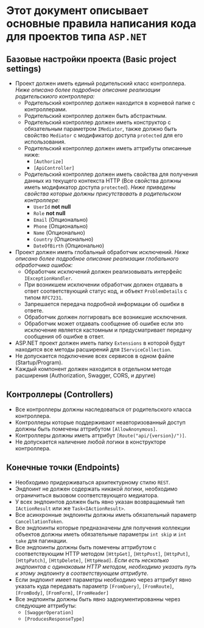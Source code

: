 # Этот документ описывает основные правила написания кода для проектов типа `ASP.NET`

## Базовые настройки проекта (Basic project settings)
- Проект должен иметь единый родительский класс контроллера. *Ниже описано более подробное описание реализации родительскиого контроллера:*
    - Родительский контроллер должен находится в корневой папке с контроллерами.
    - Родительский контроллер должен быть абстрактным.
    - Родительский контроллер должен иметь конструктор с обязательным параметром `IMediator`, также должно быть свойство `Mediator` с модификатор доступа `protected` для его использования.
    - Родительский контроллер должен иметь аттрибуты описанные ниже:
        - `[Authorize]`
        - `[ApiController]`
    - Родительский контроллер должен иметь свойства для получения данных из текущего контекста HTTP (Все свойства должны иметь модификатор доступа `protected`). *Ниже приведены свойства которые должны присутствовать в родительском контроллере:*
        - `UserId` **not null**
        - `Role` **not null**
        - `Email` (Опционально)
        - `Phone` (Опционально)
        - `Name` (Опционально)
        - `Country` (Опционально)
        - `DateOfBirth` (Опционально)
- Проект должен иметь глобальный обработчик исключений. *Ниже описано более подробное описание реализации глобального обработчика ошибок:*
    - Обработчик исключений должен реализовывать интерфейс `IExceptionHandler`.
    - При возникшем исключении обработчик должен отдавать в ответ соответствующий статус код, и объект `ProblemDetails` с типом `RFC7231`.
    - Запрешается передача подробной информации об ошибки в ответе.
    - Обработчик должен логгировать все возникшие исключения.
    - Обработчик может отдавать сообщение об ошибке если это исключение является кастомным и предусматривает передачу сообщения об ошибке в ответ.
- ASP.NET проект должен иметь папку `Extensions` в которой будут находится все методы расширений для `IServiceCollection`.
- Не допускается подключение всех сервисов в одном файле (Startup/Program).
- Каждый компонент должен находится в отдельном методе расширения (Authorization, Swagger, CORS, и другие)

## Контроллеры (Controllers)
- Все контроллеры должны наследоваться от родительского класса контроллера.
- Контроллеры которые поддерживают неавторизованный доступ должны быть помечены аттрибутом `[AllowAnonymous]`.
- Контроллеры должны иметь аттрибут `[Route("api/{version}/")]`.
- Не допускается наличение любой логики в конструкторе контроллера.

## Конечные точки (Endpoints)
- Необходимо придерживаться архитектурному стилю `REST`.
- Эндпоинт не должен содержать никакой логики, необходимо ограничиться вызовом соответствующего медиатора.
- У всех эндпоинтов должен быть явно указан возвращаемый тип `IActionResult` или же `Task<IActionResult>`.
- Все асинхронные эндпоинты должны иметь обязательный параметр `CancellationToken`.
- Все эндпоинты которые предназначены для получения коллекции объектов должны иметь обязательные параметры `int skip` и `int take` для пагинации.
- Все эндпоинты должны быть помечены аттрибутом с соответствующим HTTP методом `[HttpGet]`, `[HttpPost]`, `[HttpPut]`, `[HttpPatch]`, `[HttpDelete]`, `[HttpHead]`. *Если есть несколько эндпоинтов с одинаковым HTTP методом, необходимо указать путь к этому эндпоинту в соответствующем аттрибуте*.
- Если эндпоинт имеет параметры необходимо через аттрибут явно указать куда передавать параметр `[FromQuery]`, `[FromRoute]`, `[FromBody]`, `[FromForm]`, `[FromHeader]`
- Все эндпоинты должны быть явно задокументированны через следующие аттрибуты:
    - `[SwaggerOperation]`
    - `[ProducesResponseType]`
